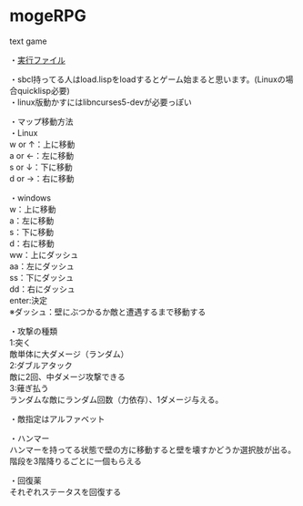 ﻿# mogeRPG
text game


・[実行ファイル](https://github.com/fusuya/mogeRPG/releases)  
  

・sbcl持ってる人はload.lispをloadするとゲーム始まると思います。(Linuxの場合quicklisp必要)  
・linux版動かすにはlibncurses5-devが必要っぽい  
  
・マップ移動方法  
・Linux  
   w or ↑：上に移動  
   a or ←：左に移動  
   s or ↓：下に移動  
   d or →：右に移動  
  
・windows  
    w：上に移動  
    a：左に移動  
    s：下に移動  
    d：右に移動  
    ww：上にダッシュ  
    aa：左にダッシュ  
    ss：下にダッシュ  
    dd：右にダッシュ  
    enter:決定  
※ダッシュ：壁にぶつかるか敵と遭遇するまで移動する  
  
  
・攻撃の種類  
1:突く  
敵単体に大ダメージ（ランダム）   
2:ダブルアタック  
敵に2回、中ダメージ攻撃できる  
3:薙ぎ払う  
ランダムな敵にランダム回数（力依存）、1ダメージ与える。 

・敵指定はアルファベット

・ハンマー  
ハンマーを持ってる状態で壁の方に移動すると壁を壊すかどうか選択肢が出る。   
階段を3階降りるごとに一個もらえる  

・回復薬  
それぞれステータスを回復する  